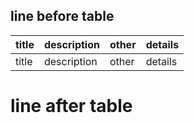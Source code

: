 
## line before table

| title | description | other | details |
| --- | --- | --- | --- |
| title | description | other | details |

# line after table

